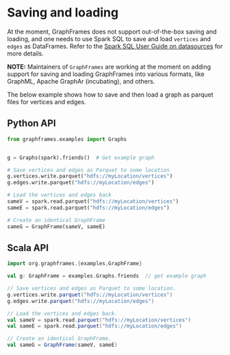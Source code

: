 # Saving and loading

At the moment, GraphFrames does not support out-of-the-box saving and loading, and one needs to use Spark SQL to save and load `vertices` and `edges` as DataFrames. Refer to the [Spark SQL User Guide on datasources](http://spark.apache.org/docs/latest/sql-programming-guide.html#data-sources) for more details.

**NOTE:** Maintainers of `GraphFrames` are working at the moment on adding support for saving and loading GraphFrames into various formats, like GraphML, Apache GraphAr (incubating), and others.

The below example shows how to save and then load a graph as parquet files for vertices and edges.

## Python API

```python
from graphframes.examples import Graphs


g = Graphs(spark).friends()  # Get example graph

# Save vertices and edges as Parquet to some location
g.vertices.write.parquet("hdfs://myLocation/vertices")
g.edges.write.parquet("hdfs://myLocation/edges")

# Load the vertices and edges back
sameV = spark.read.parquet("hdfs://myLocation/vertices")
sameE = spark.read.parquet("hdfs://myLocation/edges")

# Create an identical GraphFrame
sameG = GraphFrame(sameV, sameE)
```

## Scala API

```scala
import org.graphframes.{examples,GraphFrame}

val g: GraphFrame = examples.Graphs.friends  // get example graph

// Save vertices and edges as Parquet to some location.
g.vertices.write.parquet("hdfs://myLocation/vertices")
g.edges.write.parquet("hdfs://myLocation/edges")

// Load the vertices and edges back.
val sameV = spark.read.parquet("hdfs://myLocation/vertices")
val sameE = spark.read.parquet("hdfs://myLocation/edges")

// Create an identical GraphFrame.
val sameG = GraphFrame(sameV, sameE)
```